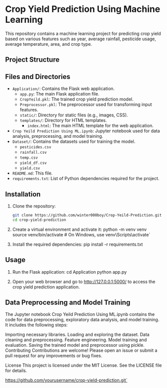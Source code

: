 # Crop Yield Prediction Using Machine Learning

This repository contains a machine learning project for predicting crop yield based on various features such as year, average rainfall, pesticide usage, average temperature, area, and crop type.

## Project Structure

## Files and Directories

- `Application/`: Contains the Flask web application.
  - `app.py`: The main Flask application file.
  - `CropYeild.pkl`: The trained crop yield prediction model.
  - `Preprocessor.pkl`: The preprocessor used for transforming input features.
  - `static/`: Directory for static files (e.g., images, CSS).
  - `templates/`: Directory for HTML templates.
    - `index.html`: The main HTML template for the web application.
- `Crop Yeild Prediction Using ML.ipynb`: Jupyter notebook used for data analysis, preprocessing, and model training.
- `Dataset/`: Contains the datasets used for training the model.
  - `pesticides.csv`
  - `rainfall.csv`
  - `temp.csv`
  - `yield_df.csv`
  - `yield.csv`
- `README.md`: This file.
- `requirements.txt`: List of Python dependencies required for the project.

## Installation

1. Clone the repository:
   ```sh
   git clone https://github.com/winter000boy/Crop-Yeild-Prediction.git
   cd crop-yield-prediction


2. Create a virtual environment and activate it:
    python -m venv venv
    source venv/bin/activate  # On Windows, use venv\Scripts\activate`


3. Install the required dependencies:
    pip install -r requirements.txt



## Usage

1. Run the Flask application:
cd Application
python app.py

2. Open your web browser and go to http://127.0.0.1:5000/ to access the crop yield prediction application.

## Data Preprocessing and Model Training
The Jupyter notebook Crop Yeild Prediction Using ML.ipynb contains the code for data preprocessing, exploratory data analysis, and model training. It includes the following steps:

Importing necessary libraries.
Loading and exploring the dataset.
Data cleaning and preprocessing.
Feature engineering.
Model training and evaluation.
Saving the trained model and preprocessor using pickle.
Contributing
Contributions are welcome! Please open an issue or submit a pull request for any improvements or bug fixes.



License
This project is licensed under the MIT License. See the LICENSE file for details.

https://github.com/yourusername/crop-yield-prediction.git` 
